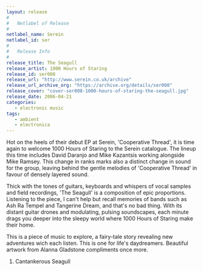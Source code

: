 ```yaml
---
layout: release
#
#   Netlabel of Release
#
netlabel_name: Serein
netlabel_id: ser
#
#   Release Info
#
release_title: The Seagull
release_artist: 1000 Hours of Staring
release_id: ser008
release_url: "http://www.serein.co.uk/archive"
release_url_archive_org: "https://archive.org/details/ser008"
release_cover: "cover-ser008-1000-hours-of-staring-the-seagull.jpg"
release_date: 2006-04-21
categories:
   - electronic music
tags:
   - ambient
   - electronica
---
```

Hot on the heels of their debut EP at Serein, 'Cooperative Thread', it is time again to welcome 1000 Hours of Staring to the Serein catalogue. The lineup this time includes David Daranjo and Mike Kazantsis working alongside Mike Ramsey. This change in ranks marks also a distinct change in sound for the group, leaving behind the gentle melodies of 'Cooperative Thread' in favour of densely layered sound. 

Thick with the tones of guitars, keyboards and whispers of vocal samples and field recordings, 'The Seagull' is a composition of epic proportions. Listening to the piece, I can't help but recall memories of bands such as Ash Ra Tempel and Tangerine Dream, and that's no bad thing. With its distant guitar drones and modulating, pulsing soundscapes, each minute drags you deeper into the sleepy world where 1000 Hours of Staring make their home.

This is a piece of music to explore, a fairy-tale story revealing new adventures wich each listen. This is one for life's daydreamers. Beautiful artwork from Alanna Gladstone compliments once more.

1. Cantankerous Seagull
